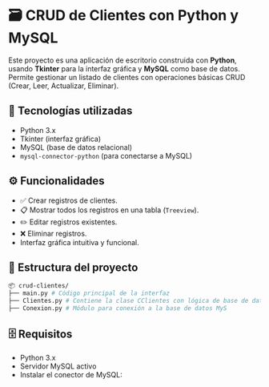 # 🗃️ CRUD de Clientes con Python y MySQL

Este proyecto es una aplicación de escritorio construida con **Python**, usando **Tkinter** para la interfaz gráfica y **MySQL** como base de datos. Permite gestionar un listado de clientes con operaciones básicas CRUD (Crear, Leer, Actualizar, Eliminar).


## 🧰 Tecnologías utilizadas

- Python 3.x
- Tkinter (interfaz gráfica)
- MySQL (base de datos relacional)
- `mysql-connector-python` (para conectarse a MySQL)

## ⚙️ Funcionalidades

- ✅ Crear registros de clientes.
- 📋 Mostrar todos los registros en una tabla (`Treeview`).
- ✏️ Editar registros existentes.
- ❌ Eliminar registros.
- Interfaz gráfica intuitiva y funcional.

## 📁 Estructura del proyecto
```bash
📦 crud-clientes/
├── main.py # Código principal de la interfaz
├── Clientes.py # Contiene la clase CClientes con lógica de base de datos
├── Conexion.py # Módulo para conexión a la base de datos MyS
```
## 🗄️ Requisitos

- Python 3.x
- Servidor MySQL activo
- Instalar el conector de MySQL:
